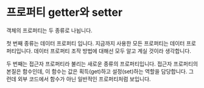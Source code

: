 # 프로퍼티 getter와 setter

객체의 프로퍼티는 두 종류로 나뉩니다.   
   
첫 번째 종류는 데이터 프로퍼티 입니다. 지금까지 사용한 모든 프로퍼티는 데이터 프로퍼티입니다. 데이터 프로퍼티 조작 방법에 대해선 모두 알고 계실 것이라 생각합니다.   
   
두 번째는 접근자 프로퍼티라 불리는 새로운 종류의 프로퍼티입니다. 접근자 프로퍼티의 본질은 함수인데, 이 함수는 값은 획득(get)하고 설정(set)하는 역할을 담당합니다. 그런데 외부 코드에서 함수가 아닌 일반적인 프로퍼티처럼 보입니다.
